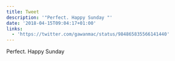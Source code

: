 ```yaml
---
title: Tweet
description: '"Perfect. Happy Sunday "'
date: '2018-04-15T09:04:17+01:00'
links:
  - 'https://twitter.com/gawanmac/status/984865835566141440'
---
```

Perfect. Happy Sunday 

